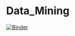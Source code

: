 # Data_Mining

[![Binder](https://mybinder.org/badge_logo.svg)](https://mybinder.org/v2/gh/dallelSana/Data_Mining/main)
